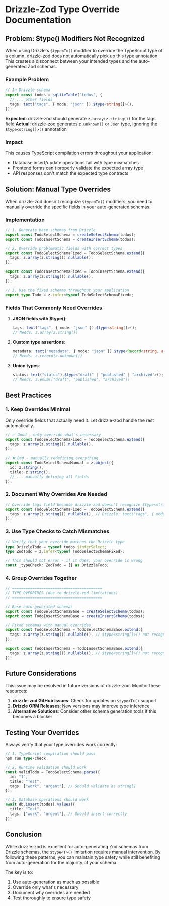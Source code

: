 # Drizzle-Zod Type Override Documentation

## Problem: $type<T>() Modifiers Not Recognized

When using Drizzle's `$type<T>()` modifier to override the TypeScript type of a column, drizzle-zod does not automatically pick up this type annotation. This creates a disconnect between your intended types and the auto-generated Zod schemas.

### Example Problem

```typescript
// In Drizzle schema
export const todos = sqliteTable("todos", {
  // ... other fields
  tags: text("tags", { mode: "json" }).$type<string[]>(),
});
```

**Expected**: drizzle-zod should generate `z.array(z.string())` for the tags field
**Actual**: drizzle-zod generates `z.unknown()` or `Json` type, ignoring the `$type<string[]>()` annotation

### Impact

This causes TypeScript compilation errors throughout your application:

- Database insert/update operations fail with type mismatches
- Frontend forms can't properly validate the expected array type
- API responses don't match the expected type contracts

## Solution: Manual Type Overrides

When drizzle-zod doesn't recognize `$type<T>()` modifiers, you need to manually override the specific fields in your auto-generated schemas.

### Implementation

```typescript
// 1. Generate base schemas from Drizzle
export const TodoSelectSchema = createSelectSchema(todos);
export const TodoInsertSchema = createInsertSchema(todos);

// 2. Override problematic fields with correct types
export const TodoSelectSchemaFixed = TodoSelectSchema.extend({
  tags: z.array(z.string()).nullable(),
});

export const TodoInsertSchemaFixed = TodoInsertSchema.extend({
  tags: z.array(z.string()).nullable(),
});

// 3. Use the fixed schemas throughout your application
export type Todo = z.infer<typeof TodoSelectSchemaFixed>;
```

### Fields That Commonly Need Overrides

1. **JSON fields with $type<T>()**:

   ```typescript
   tags: text("tags", { mode: "json" }).$type<string[]>();
   // Needs: z.array(z.string())
   ```

2. **Custom type assertions**:

   ```typescript
   metadata: text("metadata", { mode: "json" }).$type<Record<string, any>>();
   // Needs: z.record(z.unknown())
   ```

3. **Union types**:
   ```typescript
   status: text("status").$type<"draft" | "published" | "archived">();
   // Needs: z.enum(["draft", "published", "archived"])
   ```

## Best Practices

### 1. Keep Overrides Minimal

Only override fields that actually need it. Let drizzle-zod handle the rest automatically.

```typescript
// ✅ Good - only override what's necessary
export const TodoSelectSchemaFixed = TodoSelectSchema.extend({
  tags: z.array(z.string()).nullable(),
});

// ❌ Bad - manually redefining everything
export const TodoSelectSchemaManual = z.object({
  id: z.string(),
  title: z.string(),
  // ... manually defining all fields
});
```

### 2. Document Why Overrides Are Needed

```typescript
// Override tags field because drizzle-zod doesn't recognize $type<string[]>() modifier
export const TodoSelectSchemaFixed = TodoSelectSchema.extend({
  tags: z.array(z.string()).nullable(), // Drizzle: text("tags", { mode: "json" }).$type<string[]>()
});
```

### 3. Use Type Checks to Catch Mismatches

```typescript
// Verify that your override matches the Drizzle type
type DrizzleTodo = typeof todos.$inferSelect;
type ZodTodo = z.infer<typeof TodoSelectSchemaFixed>;

// This should not error - if it does, your override is wrong
const _typeCheck: ZodTodo = {} as DrizzleTodo;
```

### 4. Group Overrides Together

```typescript
// ========================================
// TYPE OVERRIDES (due to drizzle-zod limitations)
// ========================================

// Base auto-generated schemas
export const TodoSelectSchemaBase = createSelectSchema(todos);
export const TodoInsertSchemaBase = createInsertSchema(todos);

// Fixed schemas with manual overrides
export const TodoSelectSchema = TodoSelectSchemaBase.extend({
  tags: z.array(z.string()).nullable(), // $type<string[]>() not recognized
});

export const TodoInsertSchema = TodoInsertSchemaBase.extend({
  tags: z.array(z.string()).nullable(), // $type<string[]>() not recognized
});
```

## Future Considerations

This issue may be resolved in future versions of drizzle-zod. Monitor these resources:

1. **drizzle-zod GitHub Issues**: Check for updates on `$type<T>()` support
2. **Drizzle ORM Releases**: New versions may improve type inference
3. **Alternative Solutions**: Consider other schema generation tools if this becomes a blocker

## Testing Your Overrides

Always verify that your type overrides work correctly:

```typescript
// 1. TypeScript compilation should pass
npm run type-check

// 2. Runtime validation should work
const validTodo = TodoSelectSchema.parse({
  id: "1",
  title: "Test",
  tags: ["work", "urgent"], // Should validate as string[]
});

// 3. Database operations should work
await db.insert(todos).values({
  title: "Test",
  tags: ["work", "urgent"], // Should insert correctly
});
```

## Conclusion

While drizzle-zod is excellent for auto-generating Zod schemas from Drizzle schemas, the `$type<T>()` limitation requires manual intervention. By following these patterns, you can maintain type safety while still benefiting from auto-generation for the majority of your schema.

The key is to:

1. Use auto-generation as much as possible
2. Override only what's necessary
3. Document why overrides are needed
4. Test thoroughly to ensure type safety
